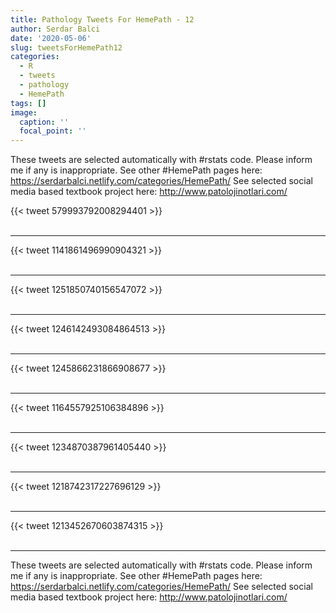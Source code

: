 ```yaml
---
title: Pathology Tweets For HemePath - 12
author: Serdar Balci
date: '2020-05-06'
slug: tweetsForHemePath12
categories:
  - R
  - tweets
  - pathology
  - HemePath
tags: []
image:
  caption: ''
  focal_point: ''
---
```



These tweets are selected automatically with #rstats code. Please inform me if any is inappropriate.
See other #HemePath pages here: https://serdarbalci.netlify.com/categories/HemePath/ 
See selected social media based textbook project here: http://www.patolojinotlari.com/

{{< tweet 579993792008294401 >}}
<br>
<br>
<hr>
{{< tweet 1141861496990904321 >}}
<br>
<br>
<hr>
{{< tweet 1251850740156547072 >}}
<br>
<br>
<hr>
{{< tweet 1246142493084864513 >}}
<br>
<br>
<hr>
{{< tweet 1245866231866908677 >}}
<br>
<br>
<hr>
{{< tweet 1164557925106384896 >}}
<br>
<br>
<hr>
{{< tweet 1234870387961405440 >}}
<br>
<br>
<hr>
{{< tweet 1218742317227696129 >}}
<br>
<br>
<hr>
{{< tweet 1213452670603874315 >}}
<br>
<br>
<hr>


These tweets are selected automatically with #rstats code. Please inform me if any is inappropriate.
See other #HemePath pages here: https://serdarbalci.netlify.com/categories/HemePath/ 
See selected social media based textbook project here: http://www.patolojinotlari.com/
